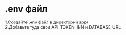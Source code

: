 # .env файл

1.Создайте .env файл в директории app/\
2.Добавьте туда свои API_TOKEN_INN и DATABASE_URL